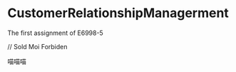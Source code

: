 CustomerRelationshipManagerment
===============================

The first assignment of E6998-5

// Sold Moi Forbiden

喵喵喵
